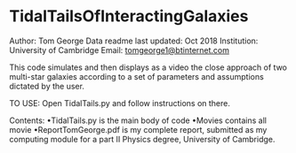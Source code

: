 # TidalTailsOfInteractingGalaxies


Author: Tom George
Data readme last updated: Oct 2018
Institution: University of Cambridge 
Email: tomgeorge1@btinternet.com


This code simulates and then displays as a video the close approach of two multi-star galaxies according to a set of parameters and assumptions dictated by the user. 

TO USE: Open TidalTails.py and follow instructions on there. 

Contents: 
•TidalTails.py is the main body of code
•Movies contains all movie 
•ReportTomGeorge.pdf is my complete report, submitted as my computing module for a part II Physics degree, University of Cambridge. 

